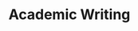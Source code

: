 ---
title: Academic Writing
layout: collection
permalink: /academic/
show_excerpts: false
collection: academic
entries_layout: grid
---
